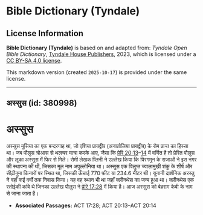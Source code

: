 # Bible Dictionary (Tyndale)

## License Information

**Bible Dictionary (Tyndale)** is based on and adapted from: _Tyndale Open Bible Dictionary_, [Tyndale House Publishers](https://tyndaleopenresources.com/), 2023, which is licensed under a [CC BY-SA 4.0 license](https://creativecommons.org/licenses/by-sa/4.0/legalcode.en).

This markdown version (created `2025-10-17`) is provided under the same license.



--------------------------------

## अस्सुस (id: 380998)

अस्सुस
======

अस्सुस मूसिया का एक बन्दरगाह था, जो एशिया प्रायद्वीप (अनातोलिया प्रायद्वीप) के रोम प्रान्त का हिस्सा था। जब पौलुस त्रोआस से थलचर यात्रा करके आए, जैसा कि [प्रेरि 20:13](https://ref.ly/Acts20:13-Acts20:14)–[14](https://ref.ly/Acts20:13-Acts20:14) में वर्णित है तो प्रेरित पौलुस और लूका अस्सुस में फिर से मिले। रोमी लेखक प्लिनी ने उल्लेख किया कि पिरगमुन के राजाओं ने इस नगर की स्थापना की थी, जिसका मूल नाम अपुल्लोनिया था। अस्सुस एक विलुप्त ज्वालामुखी शंकु के शीर्ष और सीढ़ीनुमा किनारों पर स्थित था, जिसकी ऊँचाई 770 फीट या 234\.6 मीटर थी। यूनानी दार्शनिक अरस्तु ने वहाँ कई वर्षों तक निवास किया। यह वह स्थान भी था जहाँ क्लीनथेस का जन्म हुआ था। क्लीनथेस एक स्तोईकी कवि थे जिनका उल्लेख पौलुस ने [प्रेरि 17:28](https://ref.ly/Acts17:28) में किया है। आज अस्सुस को बेहराम केवी के नाम से जाना जाता है।

* **Associated Passages:** ACT 17:28; ACT 20:13–ACT 20:14

